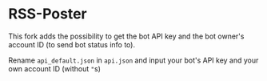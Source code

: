 # RSS-Poster

This fork adds the possibility to get the bot API key and the bot owner's account ID (to send bot status info to).

Rename `api_default.json` in `api.json` and input your bot's API key and your own account ID (without `"`s)